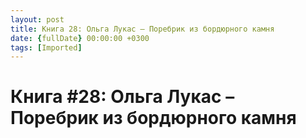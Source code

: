 ```yaml
---
layout: post
title: Книга 28: Ольга Лукас – Поребрик из бордюрного камня
date: {fullDate} 00:00:00 +0300
tags: [Imported]
---
```

# Книга #28: Ольга Лукас – Поребрик из бордюрного камня

